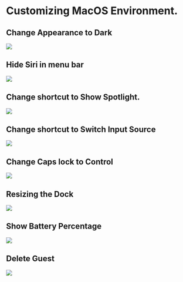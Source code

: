 # Customizing MacOS Environment.

## Change Appearance to Dark
![](https://user-images.githubusercontent.com/5036939/46842340-fafa8f00-cd81-11e8-9470-b496109d455a.png)
## Hide Siri in menu bar
![](https://user-images.githubusercontent.com/5036939/46842317-e3bba180-cd81-11e8-8374-43e3a3ac3c72.png)
## Change shortcut to Show Spotlight.
![](https://user-images.githubusercontent.com/5036939/46842334-f7ff9e80-cd81-11e8-83f0-9efcd0c3ad98.png)
## Change shortcut to Switch Input Source
![](https://user-images.githubusercontent.com/5036939/46842320-e7e7bf00-cd81-11e8-8cbb-c9e445866ceb.png)
## Change Caps lock to Control
![](https://user-images.githubusercontent.com/5036939/46842322-eae2af80-cd81-11e8-91c2-7c3ff2b382db.png)
## Resizing the Dock
![](https://user-images.githubusercontent.com/5036939/46842330-f46c1780-cd81-11e8-8114-c77ab045c8c7.png)
## Show Battery Percentage
![](https://user-images.githubusercontent.com/5036939/46842344-fe8e1600-cd81-11e8-91e0-ba87fb4136ed.png)
## Delete Guest
![](https://user-images.githubusercontent.com/5036939/46842347-00f07000-cd82-11e8-8df1-3940eb40b2b4.png)
